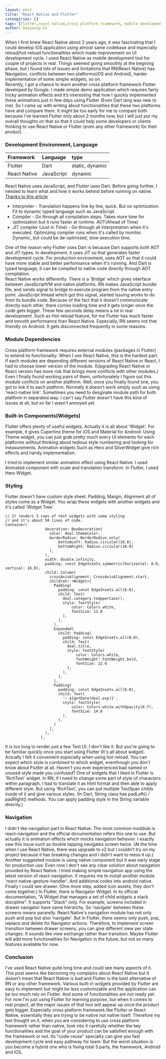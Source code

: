 ```yaml
---
layout: post
title: "React Native and Flutter"
cateogiries: []
tags: [flutter,react-native,cross platform framework, mobile development]
author: Dooyoung Gi
---
```



When I first knew React Native about 2 years ago, it was fascinating that I could develop iOS application using almost same codebase and especially reload/hot-reload functionalities which made improvement on UI development cycle. I used React Native as mobile development tool for couple of projects in real. Things seemed going smoothly at the begining phase, but I found lots of issues and limitations that RN(React Native) has. Navigation, conflicts between two platforms(iOS and Android), harder implementation of some simple widgets, so on.
<br>Recently, I got a chance to learn another cross platform framework Flutter developed by Google. I made simple demo application which requires fairly tricky animation effects and it’s interesting that how I quickly implemented these animations just in few days using Flutter (Even Dart lang was new to me). So I came up with writing about functionalities that these two platforms have and compare them. It might be too early for me to compare both because I’ve learned Flutter only about 2 months now, but I will just put my overall thoughts on that so that it could help some developers or clients thinking to use React Native or Flutter (even any other framework) for their product.

### Development Environment, Language

| Framework    | Language     | type             |
|:-------------|:-------------|:-----------------|
| Flutter      | Dart         | static, dynamic  |
| React Native | JavaScript   | dynamic          |

React Native uses JavaScript, and Flutter uses Dart. Before going further, I needed to learn what and how it works behind before running on native. [Thanks to this article](https://hacks.mozilla.org/2017/02/a-crash-course-in-just-in-time-jit-compilers/)
* Interpreter - Translation happens line by line, quick. But no optimization. Fit to dynamic typed language such as JavaScript.
* Compiler - Go through all compilation steps. Takes more time for optimization but it runs faster at runtime. AOT(Ahead of Time)
* JIT compiler (Just in Time) - Go through all interpretation when it's executed. Optimizing compiler runs when it's called by monitor. Dynamic, but could be de-optimized, slow execution time.

One of the reason why Flutter uses Dart is because Dart supports both AOT and JIT types. In development, it uses JIT so that generates faster development cycle. For production environment, uses AOT so that it could have more stable and better performance when it's running. And Dart is typed language, it can be compiled to native code directly through AOT compilation.
<br>React Native works differently. There is a 'Bridge' which gives interface between JavaScriptVM and native platforms. RN makes JavaScript bundle file, and sends signal to bridge to execute program from the native entry point. JavaScript thread which got this signal, started issuing works to do from its bundle code. Because of the fact that it doesn't communicate directly each other, there comes loading time and it gets longer once the code gets bigger. These few seconds delay means a lot in real development. Such as Hot-reload feature, for me Flutter has much faster and smooth performance than React Native. Especially, RN seems not that friendly on Android. It gets disconnected frequently in some reasons.


### Module Dependencies
Cross platform framework requires external modules (packages in Flutter) to extend its functionality. When I use React Native, this is the hardest part. If each modules are depending different versions of React Native or React, I had to choose lower version of the module. (Upgrading React Native or React version has more risk that brings more conflicts with other modules.) Even I finally found working pairs of them, unfortunately I figure out this module conflicts on another platform. Well, once you finally found one, you got to link it to each platform. Normally it doesn't work simply such as using 'react-native link'. Sometimes you need to desginate module path for both platform in separated way. I can't say Flutter doesn't have this kind of issues at all, but so far I wasn't annoyed yet.


### Built-in Components(Widgets)
Flutter offers plenty of useful widgets. Actually it is all about 'Widget'. For example, it gives Cupertino theme for iOS and Material for Android. Using Theme widget, you can just grab pretty much every UI elements for each platforms without thinking about tedious style numbering and looking for measurements. Animation widgets Such as Hero and SliverWidget give rich effects and handy implementation.

I tried to implement similar animation effect using React Native. I used Animated component with scale and translation transform. In Flutter, I used Hero Widget. 


### Styling
Flutter doesn't have custom style sheet. Padding, Margin, Alignment all of styles come as a Widget. You wrap these widgets with another widgets and it's called 'Widget Tree'.
```
// It renders 3 rows of text widgets with some styling 
// and it's about 50 lines of code.
Container(
                  decoration: BoxDecoration(
                    color: deal.themeColor,
                    borderRadius: BorderRadius.only(
                        bottomLeft: Radius.circular(10.0),
                        bottomRight: Radius.circular(10.0)
                    ),
                  ),
                  width: double.infinity,
                  padding: const EdgeInsets.symmetric(horizontal: 8.0, vertical: 16.0),
                  child: Column(
                    crossAxisAlignment: CrossAxisAlignment.start,
                    children: <Widget>[
                      Padding(
                        padding: const EdgeInsets.all(8.0),
                        child: Text(
                          deal.category.toUpperCase(),
                          style: TextStyle(
                              color: Colors.white,
                              fontSize: 12.0
                          ),
                        ),
                      ),
                      Expanded(
                        child: Padding(
                          padding: const EdgeInsets.all(8.0),
                          child: Text(
                            deal.title,
                            style: TextStyle(
                                color: Colors.white,
                                fontWeight: FontWeight.bold,
                                fontSize: 22.0
                            ),
                          ),
                        ),
                      ),
                      Padding(
                        padding: const EdgeInsets.all(8.0),
                        child: Text(
                          '~ ${getDate(deal.exp)}',
                          style: TextStyle(
                              color: Colors.white.withOpacity(0.7),
                              fontSize: 14.0
                          ),
                        ),
                      )
                    ],
                  ),
                ),

```
It is too long to render just a few Text UI. I don't like it. But you're going to be familiar quickly once you start using Flutter (It's all about widget). Actually I felt it convenient especially when using hot-reload. You can expect which style is combined to which widget, eventhough you don't know about Flutter at all. Haven't you ever experienced bad named or unused style made you confused?
One of widgets that I liked in Flutter is 'RichText' widget. In RN, if I need to change some part of style of characters within paragraph, I had to translate it as html format and then able to apply different style. But using 'RichText', you can put multiple TextSpan childs inside of it and give various styles. (In Dart, String class has padLeft() / padRight() methods. You can apply padding style in the String variable directly.)

### Navigation
I didn't like navigation part in React Native. The most common moddule is react-navigation and the official documentation refers this one to use. But actually it is animation effects which mocks navigation behavior. I exactly saw this issue such as double tapping navigates screen twice. (At the time when I use React Native, there was upgrade to v2 but I couldn't try on my project because it has breaking changes and I didn't want to mess it up.) Another suggested module is using native component but it was early stage for production use. Even now I don't see any clear solution about navigation provided by React Native. I tried making simple navigation app using the latest version of react-navigation. It requires me to install another module 'react-native-gesture-handler'. And additional codes into android native. Finally I could see drawer. (One more step, added icon assets, they don't come together.) 
In Flutter, there is Navigator Widget. In its official documentation, "A Widget that manages a set of child widgets a stack discipline". It supports "Stack" only. For example, screens included in drawer navigator have same hierarchy. So 'navigate' between these screens means pararelly. React Native's navigation module has not only push and pop but also 'navigate'. But in Flutter, there seems only push, pop, replace and delete for Navigator actions. Therefore, to implement screen transition between drawer screens, you can give different view per state changes. It sounds like view exchange rather than transition. Maybe Flutter will add more functionalities for Navigation in the future, but not so many features available for now.


### Conclusion
 I've used React Native quite long time and could see many aspects of it. This post seems like becoming my complains about React Native but it doesn't mean that React Native is bad and Flutter is the best alternative of RN or any other framework. Various built-in widgets provided by Flutter are easy to implement but might be less customizable and the application can be too much rely on Flutter. And some of functionalities are not ready yet. For now I'm just using Flutter for learning purpose, but when it comes to real project, all the major issues of that tool will appear up once the product gets bigger. Especially cross platform framework like Flutter or React Native, essentially they are trying to be native not native itself. Therefore my last thought on it, when you are considering to use cross platform framework rather than native, look into it carefully whether the key functionalities and the goal of your product can be satisfied enough with the framework or not. Its "code-reuse" specialty can give you fast development cycle and easy pathway for team. But the worst situation is you become a hybrid one who is fixing total 3 parts, the framework, Android and iOS.


